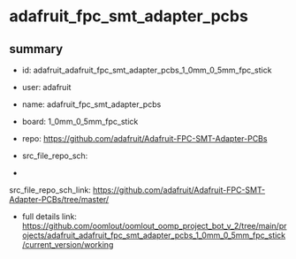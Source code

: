 # adafruit_fpc_smt_adapter_pcbs
 
## summary 
* id: adafruit_adafruit_fpc_smt_adapter_pcbs_1_0mm_0_5mm_fpc_stick
* user: adafruit
* name: adafruit_fpc_smt_adapter_pcbs
* board: 1_0mm_0_5mm_fpc_stick
* repo: https://github.com/adafruit/Adafruit-FPC-SMT-Adapter-PCBs



* src_file_repo_sch: 
*
 src_file_repo_sch_link: https://github.com/adafruit/Adafruit-FPC-SMT-Adapter-PCBs/tree/master/
* full details link: https://github.com/oomlout/oomlout_oomp_project_bot_v_2/tree/main/projects/adafruit_adafruit_fpc_smt_adapter_pcbs_1_0mm_0_5mm_fpc_stick/current_version/working  






